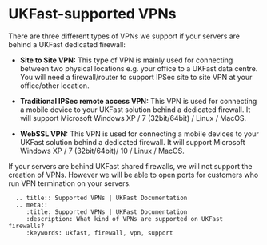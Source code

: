 # UKFast-supported VPNs

There are three different types of VPNs we support if your servers are behind a UKFast dedicated firewall:

- **Site to Site VPN:** This type of VPN is mainly used for connecting between two physical locations e.g. your office to a UKFast data centre. You will need a firewall/router to support IPSec site to site VPN at your office/other location.

- **Traditional IPSec remote access VPN:** This VPN is used for connecting a mobile device to your UKFast solution behind a dedicated firewall. It will support Microsoft Windows XP / 7 (32bit/64bit) / Linux / MacOS.

- **WebSSL VPN:** This VPN is used for connecting a mobile devices to your UKFast solution behind a dedicated firewall. It will support Microsoft Windows XP / 7 (32bit/64bit)/ 10 / Linux / MacOS.


If your servers are behind UKFast shared firewalls, we will not support the creation of VPNs. However we will be able to open ports for customers who run VPN termination on your servers.



```eval_rst
  .. title:: Supported VPNs | UKFast Documentation
  .. meta::
     :title: Supported VPNs | UKFast Documentation
     :description: What kind of VPNs are supported on UKFast firewalls?
     :keywords: ukfast, firewall, vpn, support
```
